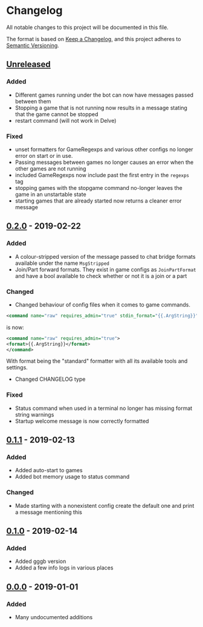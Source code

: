 # Changelog
All notable changes to this project will be documented in this file.

The format is based on [Keep a Changelog](https://keepachangelog.com/en/1.0.0/),
and this project adheres to [Semantic Versioning](https://semver.org/spec/v2.0.0.html).
## [Unreleased]
### Added
- Different games running under the bot can now have messages passed between them
- Stopping a game that is not running now results in a message stating that the game cannot be stopped
- restart command (will not work in Delve)

### Fixed
- unset formatters for GameRegexps and various other configs no longer error on start or in use.
- Passing messages between games no longer causes an error when the other games are not running
- included GameRegexps now include past the first entry in the `regexps` tag
- stopping games with the stopgame command no-longer leaves the game in an unstartable state
- starting games that are already started now returns a cleaner error message

## [0.2.0] - 2019-02-22
### Added
- A colour-stripped version of the message passed to chat bridge formats available under the name `MsgStripped`
- Join/Part forward formats. They exist in game configs as `JoinPartFormat` and have a bool available to check whether or not it is a join or a part 

### Changed
- Changed behaviour of config files when it comes to game commands.

 ```xml
 <command name="raw" requires_admin="true" stdin_format="{{.ArgString}}"/>
 ```
 is now:
 ```xml
<command name="raw" requires_admin="true">
<format>{{.ArgString}}</format>
</command>
```
With format being the "standard" formatter with all its available tools and settings.
 
- Changed CHANGELOG type

### Fixed
- Status command when used in a terminal no longer has missing format string warnings
- Startup welcome message is now correctly formatted

## [0.1.1] - 2019-02-13
### Added
- Added auto-start to games
- Added bot memory usage to status command

### Changed
- Made starting with a nonexistent config create the default one and print a message mentioning this

## [0.1.0] - 2019-02-14
### Added
- Added gggb version
- Added a few info logs in various places

## [0.0.0] - 2019-01-01
### Added
- Many undocumented additions

[Unreleased]: https://git.ferricyanide.solutions/A_D/goGoGameBot
[0.2.0]:      https://git.ferricyanide.solutions/A_D/goGoGameBot/compare/c54e1526b5d97e5f7e9ed7c0412e1164bb0c04cb...05443765e782d1b7aa0220fc9309755b28ffa11e
[0.1.1]:      https://git.ferricyanide.solutions/A_D/goGoGameBot/compare/b27ecee11a0add85feb208210c07419d42d4a97d...c54e1526b5d97e5f7e9ed7c0412e1164bb0c04cb
[0.1.0]:      https://git.ferricyanide.solutions/A_D/goGoGameBot/compare/673bce90c9a03f2cc7c3d0cd7005bf06a0bfafa6...b27ecee11a0add85feb208210c07419d42d4a97d
[0.0.0]:      https://git.ferricyanide.solutions/A_D/goGoGameBot
